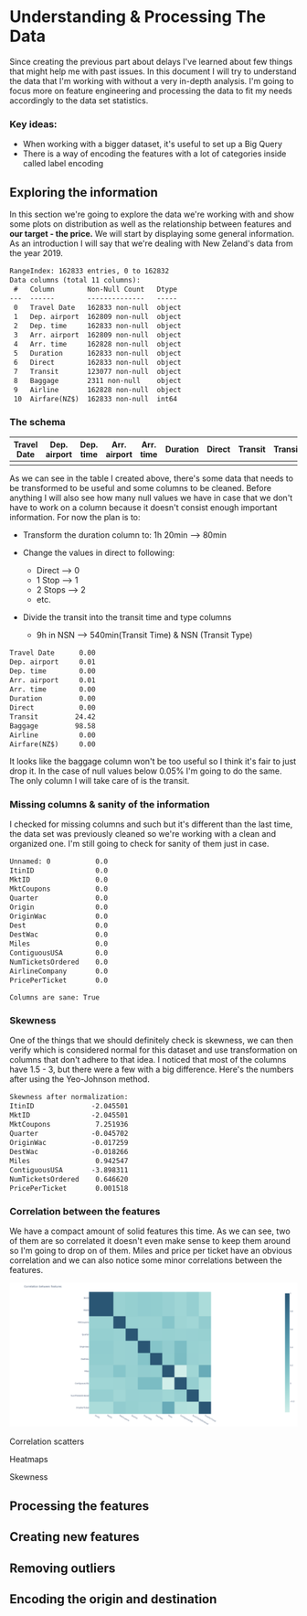 # Understanding & Processing The Data
Since creating the previous part about delays I've learned about few things that might help me with past issues. In this document I will try to understand the data that I'm working with without a very in-depth analysis. I'm going to focus more on feature engineering and processing the data to fit my needs accordingly to the data set statistics. 

### Key ideas:

- When working with a bigger dataset, it's useful to set up a Big Query
- There is a way of encoding the features with a lot of categories inside called label encoding



## Exploring the information

In this section we're going to explore the data we're working with and show some plots on distribution as well as the relationship between features and **our target - the price.** We will start by displaying some general information. As an introduction I will say that we're dealing with New Zeland's data from the year 2019. 

```
RangeIndex: 162833 entries, 0 to 162832
Data columns (total 11 columns):
 #   Column        Non-Null Count   Dtype 
---  ------        --------------   ----- 
 0   Travel Date   162833 non-null  object
 1   Dep. airport  162809 non-null  object
 2   Dep. time     162833 non-null  object
 3   Arr. airport  162809 non-null  object
 4   Arr. time     162828 non-null  object
 5   Duration      162833 non-null  object
 6   Direct        162833 non-null  object
 7   Transit       123077 non-null  object
 8   Baggage       2311 non-null    object
 9   Airline       162828 non-null  object
 10  Airfare(NZ$)  162833 non-null  int64 

```

### The schema

| Travel Date | Dep. airport | Dep. time | Arr. airport | Arr. time | Duration | Direct | Transit | Transit | Airline | Airfare(NZ$) |
| ----------- | ------------ | --------- | ------------ | --------- | -------- | ------ | ------- | ------- | ------- | ------------ |
|             |              |           |              |           |          |        |         |         |         |              |

As we can see in the table I created above, there's some data that needs to be transformed to be useful and some columns to be cleaned. Before anything I will also see how many null values we have in case that we don't have to work on a column because it doesn't consist enough important information. For now the plan is to:

- Transform the duration column to: 1h 20min --> 80min
- Change the values in direct to following:
  - Direct --> 0
  - 1 Stop --> 1
  - 2 Stops --> 2
  - etc.

- Divide the transit into the transit time and type columns

  - 9h in NSN --> 540min(Transit Time) & NSN (Transit Type)

    

```
Travel Date      0.00
Dep. airport     0.01
Dep. time        0.00
Arr. airport     0.01
Arr. time        0.00
Duration         0.00
Direct           0.00
Transit         24.42
Baggage         98.58
Airline          0.00
Airfare(NZ$)     0.00
```

It looks like the baggage column won't be too useful so I think it's fair to just drop it. In the case of null values below 0.05% I'm going to do the same. The only column I will take care of is the transit.

### Missing columns & sanity of the information

I checked for missing columns and such but it's different than the last time, the data set was previously cleaned so we're working with a clean and organized one. I'm still going to check for sanity of them just in case.

```
Unnamed: 0           0.0
ItinID               0.0
MktID                0.0
MktCoupons           0.0
Quarter              0.0
Origin               0.0
OriginWac            0.0
Dest                 0.0
DestWac              0.0
Miles                0.0
ContiguousUSA        0.0
NumTicketsOrdered    0.0
AirlineCompany       0.0
PricePerTicket       0.0
```

```
Columns are sane: True
```



### Skewness

One of the things that we should definitely check is skewness, we can then verify which is considered normal for this dataset and use transformation on columns that don't adhere to that idea. I noticed that most of the columns have 1.5 - 3, but there were a few with a big difference. Here's the numbers after using the Yeo-Johnson method.

```
Skewness after normalization:
ItinID              -2.045501
MktID               -2.045501
MktCoupons           7.251936
Quarter             -0.045702
OriginWac           -0.017259
DestWac             -0.018266
Miles                0.942547
ContiguousUSA       -3.898311
NumTicketsOrdered    0.646620
PricePerTicket       0.001518
```



### Correlation between the features

We have a compact amount of solid features this time. As we can see, two of them are so correlated it doesn't even make sense to keep them around so I'm going to drop on of them. Miles and price per ticket have an obvious correlation and we can also notice some minor correlations between the features.

![Correlation heatmap](../../plots/prices/corr-heatmap.png)



Correlation scatters





Heatmaps







Skewness



## Processing the features



## Creating new features



## Removing outliers



## Encoding the origin and destination





